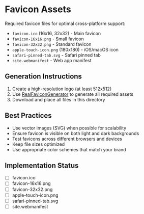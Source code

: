 # Favicon Assets

Required favicon files for optimal cross-platform support:

- `favicon.ico` (16x16, 32x32) - Main favicon
- `favicon-16x16.png` - Small favicon
- `favicon-32x32.png` - Standard favicon
- `apple-touch-icon.png` (180x180) - iOS/macOS icon
- `safari-pinned-tab.svg` - Safari pinned tab
- `site.webmanifest` - Web app manifest

## Generation Instructions

1. Create a high-resolution logo (at least 512x512)
2. Use [RealFaviconGenerator](https://realfavicongenerator.net/) to generate all required assets
3. Download and place all files in this directory

## Best Practices

- Use vector images (SVG) when possible for scalability
- Ensure favicon is visible on both light and dark backgrounds
- Test favicons across different browsers and devices
- Keep file sizes optimized
- Use appropriate color schemes that match your brand

## Implementation Status

- [ ] favicon.ico
- [ ] favicon-16x16.png
- [ ] favicon-32x32.png
- [ ] apple-touch-icon.png
- [ ] safari-pinned-tab.svg
- [ ] site.webmanifest 